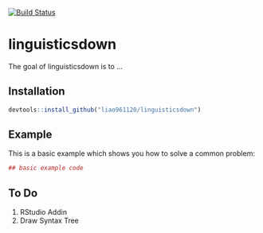<!-- README.md is generated from README.Rmd. Please edit that file -->
[![Build Status](https://travis-ci.org/liao961120/linguisticsdown.svg?branch=master)](https://travis-ci.org/liao961120/linguisticsdown)

linguisticsdown
===============

The goal of linguisticsdown is to ...

Installation
------------

``` r
devtools::install_github("liao961120/linguisticsdown")
```

Example
-------

This is a basic example which shows you how to solve a common problem:

``` r
## basic example code
```

To Do
-----

1.  RStudio Addin
2.  Draw Syntax Tree
